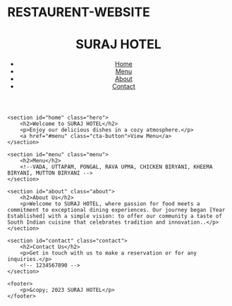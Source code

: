 # RESTAURENT-WEBSITE
<!DOCTYPE html>
<html lang="en">
<head>
    <meta charset="UTF-8">
    <meta name="viewport" content="width=device-width, initial-scale=1.0">
    <title>SURAJ HOTEL</title>
    <link rel="stylesheet" href="styles.css">
</head>
<body>
    <header>
        <h1>SURAJ HOTEL</h1>
        <nav>
            <ul>
                <li><a href="#home">Home</a></li>
                <li><a href="#menu">Menu</a></li>
                <li><a href="#about">About</a></li>
                <li><a href="#contact">Contact</a></li>
            </ul>
        </nav>
    </header>

    <section id="home" class="hero">
        <h2>Welcome to SURAJ HOTEL</h2>
        <p>Enjoy our delicious dishes in a cozy atmosphere.</p>
        <a href="#menu" class="cta-button">View Menu</a>
    </section>

    <section id="menu" class="menu">
        <h2>Menu</h2>
        <!--VADA, UTTAPAM, PONGAL, RAVA UPMA, CHICKEN BIRYANI, KHEEMA BIRYANI, MUTTON BIRYANI -->
    </section>

    <section id="about" class="about">
        <h2>About Us</h2>
        <p>Welcome to SURAJ HOTEL, where passion for food meets a commitment to exceptional dining experiences. Our journey began [Year Established] with a simple vision: to offer our community a taste of South Indian cuisine that celebrates tradition and innovation..</p>
    </section>

    <section id="contact" class="contact">
        <h2>Contact Us</h2>
        <p>Get in touch with us to make a reservation or for any inquiries.</p>
        <!-- 1234567890 -->
    </section>

    <footer>
        <p>&copy; 2023 SURAJ HOTEL</p>
    </footer>
</body>
</html>
